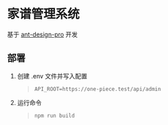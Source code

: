 # 家谱管理系统

基于 [ant-design-pro](https://github.com/ant-design/ant-design-pro) 开发

## 部署

1. 创建 .env 文件并写入配置

    > `API_ROOT=https://one-piece.test/api/admin`

2. 运行命令

    > `npm run build`
